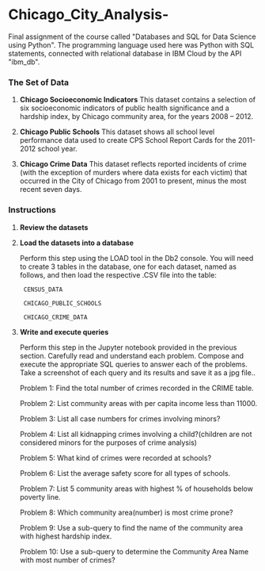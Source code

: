 # Chicago_City_Analysis-

Final assignment of the course called "Databases and SQL for Data Science using Python". The programming language used here was Python with SQL statements, connected with relational database in IBM Cloud by the API "ibm_db".

### The Set of Data
1. **Chicago Socioeconomic Indicators**
    This dataset contains a selection of six socioeconomic indicators of public health significance and a hardship index, by Chicago community area, for the years 2008 – 2012.

2. **Chicago Public Schools**
    This dataset shows all school level performance data used to create CPS School Report Cards for the 2011-2012 school year.

3. **Chicago Crime Data**
    This dataset reflects reported incidents of crime (with the exception of murders where data exists for each victim) that occurred in the City of Chicago from 2001 to present, minus the most recent seven days.
    
 ### Instructions
1. **Review the datasets**
2. **Load the datasets into a database**

    Perform this step using the LOAD tool in the Db2 console. You will need to create 3 tables in the database, one for each dataset, named as follows, and then load the respective .CSV file into the table:

        CENSUS_DATA

        CHICAGO_PUBLIC_SCHOOLS

        CHICAGO_CRIME_DATA


3. **Write and execute queries**

    Perform this step in the Jupyter notebook provided in the previous section. Carefully read and understand each problem. Compose and execute the appropriate SQL queries to answer each of the problems. Take a screenshot of each query and its results and save it as a jpg file.. 
    
    Problem 1: Find the total number of crimes recorded in the CRIME table.
    
    Problem 2: List community areas with per capita income less than 11000.
    
    Problem 3: List all case numbers for crimes involving minors?
    
    Problem 4: List all kidnapping crimes involving a child?(children are not considered minors for the purposes of crime analysis)
    
    Problem 5: What kind of crimes were recorded at schools?
    
    Problem 6: List the average safety score for all types of schools.
    
    Problem 7: List 5 community areas with highest % of households below poverty line.      
    
    Problem 8: Which community area(number) is most crime prone?
    
    Problem 9: Use a sub-query to find the name of the community area with highest hardship index.
    
    Problem 10: Use a sub-query to determine the Community Area Name with most number of crimes?
    

